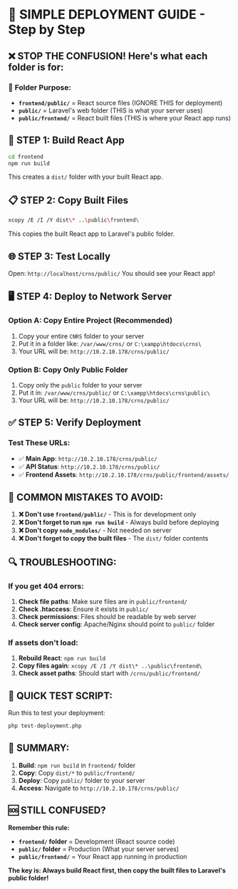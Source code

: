 # 🚀 SIMPLE DEPLOYMENT GUIDE - Step by Step

## ❌ **STOP THE CONFUSION! Here's what each folder is for:**

### 📁 **Folder Purpose:**
- **`frontend/public/`** = React source files (IGNORE THIS for deployment)
- **`public/`** = Laravel's web folder (THIS is what your server uses)
- **`public/frontend/`** = React built files (THIS is where your React app runs)

## 🔧 **STEP 1: Build React App**
```bash
cd frontend
npm run build
```
This creates a `dist/` folder with your built React app.

## 📋 **STEP 2: Copy Built Files**
```bash
xcopy /E /I /Y dist\* ..\public\frontend\
```
This copies the built React app to Laravel's public folder.

## 🌐 **STEP 3: Test Locally**
Open: `http://localhost/crns/public/`
You should see your React app!

## 🖥️ **STEP 4: Deploy to Network Server**

### **Option A: Copy Entire Project (Recommended)**
1. Copy your entire `CNRS` folder to your server
2. Put it in a folder like: `/var/www/crns/` or `C:\xampp\htdocs\crns\`
3. Your URL will be: `http://10.2.10.178/crns/public/`

### **Option B: Copy Only Public Folder**
1. Copy only the `public` folder to your server
2. Put it in: `/var/www/crns/public/` or `C:\xampp\htdocs\crns\public\`
3. Your URL will be: `http://10.2.10.178/crns/public/`

## ✅ **STEP 5: Verify Deployment**

### **Test These URLs:**
- ✅ **Main App**: `http://10.2.10.178/crns/public/`
- ✅ **API Status**: `http://10.2.10.178/crns/public/`
- ✅ **Frontend Assets**: `http://10.2.10.178/crns/public/frontend/assets/`

## 🚨 **COMMON MISTAKES TO AVOID:**

1. **❌ Don't use `frontend/public/`** - This is for development only
2. **❌ Don't forget to run `npm run build`** - Always build before deploying
3. **❌ Don't copy `node_modules/`** - Not needed on server
4. **❌ Don't forget to copy the built files** - The `dist/` folder contents

## 🔍 **TROUBLESHOOTING:**

### **If you get 404 errors:**
1. **Check file paths**: Make sure files are in `public/frontend/`
2. **Check .htaccess**: Ensure it exists in `public/`
3. **Check permissions**: Files should be readable by web server
4. **Check server config**: Apache/Nginx should point to `public/` folder

### **If assets don't load:**
1. **Rebuild React**: `npm run build`
2. **Copy files again**: `xcopy /E /I /Y dist\* ..\public\frontend\`
3. **Check asset paths**: Should start with `/crns/public/frontend/`

## 📱 **QUICK TEST SCRIPT:**

Run this to test your deployment:
```bash
php test-deployment.php
```

## 🎯 **SUMMARY:**

1. **Build**: `npm run build` in `frontend/` folder
2. **Copy**: Copy `dist/*` to `public/frontend/`
3. **Deploy**: Copy `public/` folder to your server
4. **Access**: Navigate to `http://10.2.10.178/crns/public/`

## 🆘 **STILL CONFUSED?**

**Remember this rule:**
- **`frontend/` folder** = Development (React source code)
- **`public/` folder** = Production (What your server serves)
- **`public/frontend/`** = Your React app running in production

**The key is: Always build React first, then copy the built files to Laravel's public folder!**
